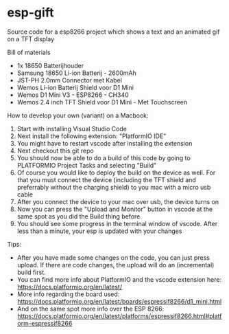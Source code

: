 # esp-gift
Source code for a esp8266 project which shows a text and an animated gif on a TFT display

Bill of materials 

- 1x 18650 Batterijhouder
- Samsung 18650 Li-ion Batterij - 2600mAh
- JST-PH 2.0mm Connector met Kabel 
- Wemos Li-ion Batterij Shield voor D1 Mini
- Wemos D1 Mini V3 - ESP8266 - CH340
- Wemos 2.4 inch TFT Shield voor D1 Mini - Met Touchscreen


How to develop your own (variant) on a Macbook:

1. Start with installing Visual Studio Code
2. Next install the following extension: "PlatformIO IDE"
3. You might have to restart vscode after installing the extension
4. Next checkout this git repo
5. You should now be able to do a build of this code by going to PLATFORMIO Project Tasks and selecting "Build"
6. Of course you would like to deploy the build on the device as well. For that you must connect the device (including the TFT shield and preferrably without the charging shield) to you mac with a micro usb cable
7. After you connect the device to your mac over usb, the device turns on
8. Now you can press the "Upload and Monitor" button in vscode at the same spot as you did the Build thing before
9. You should see some progress in the terminal window of vscode. After less than a minute, your esp is updated with your changes

Tips:
- After you have made some changes on the code, you can just press upload. If there are code changes, the upload will do an (incremental) build first.
- You can find more info about PlatformIO and the vscode extension here: https://docs.platformio.org/en/latest/
- More info regarding the board used: https://docs.platformio.org/en/latest/boards/espressif8266/d1_mini.html
- And on the same spot more info over the ESP 8266: https://docs.platformio.org/en/latest/platforms/espressif8266.html#platform-espressif8266

